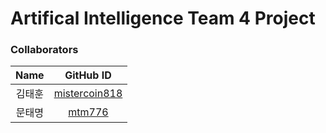 # Artifical Intelligence Team 4 Project

### Collaborators

|  Name  |                     GitHub ID                     |
| :----: | :-----------------------------------------------: |
| 김태훈 | [mistercoin818](https://github.com/mistercoin818) |
| 문태명 | [mtm776](https://github.com/mtm776)        |
